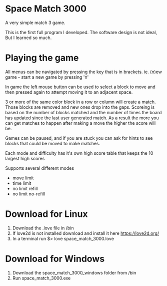 # Space Match 3000

A very simple match 3 game.

This is the first full program I developed. The software design is not ideal, But I learned so much.

# Playing the game
All menus can be navigated by pressing the key that is in brackets. ie. (n)ew game  - start a new game by pressing 'n'

In game the left mouse button can be used to select a block to move and then pressed again to attempt moving it to an adjacent space.

3 or more of the same color block in a row or column will create a match. Those blocks are removed and new ones drop into the gaps. Scoreing is based on the number of blocks matched and the number of times the board has updated since the last user generated match. As a result the more you can get matches to happen after making a move the higher the score will be.

Games can be paused, and if you are stuck you can ask for hints to see blocks that could be moved to make matches.

Each mode and difficulty has it's own high score table that keeps the 10 largest high scores

Supports several different modes
- move limit
- time limit
- no limit refill
- no limit no-refill

# Download for Linux
1. Download the .love file in /bin
2. If love2d is not installed download and install it here https://love2d.org/
3. In a terminal run  $> love space_match_3000.love

# Download for Windows
1. Download the space_match_3000_windows folder from /bin
2. Run space_match_3000.exe
